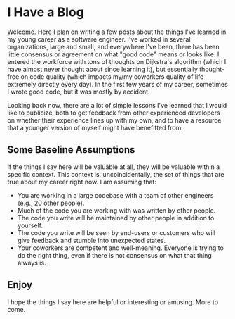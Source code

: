 # I Have a Blog

Welcome. Here I plan on writing a few posts about the things I've learned in my young career as a software engineer. I've worked in several organizations, large and small, and everywhere I've been, there has been little consensus or agreement on what "good code" means or looks like. I entered the workforce with tons of thoughts on Dijkstra's algorithm (which I have almost never thought about since learning it), but essentially thought-free on code quality (which impacts my/my coworkers quality of life extremely directly every day). In the first few years of my career, sometimes I wrote good code, but it was mostly by accident.

Looking back now, there are a lot of simple lessons I've learned that I would like to publicize, both to get feedback from other experienced developers on whether their experience lines up with my own, and to have a resource that a younger version of myself might have benefitted from.

## Some Baseline Assumptions

If the things I say here will be valuable at all, they will be valuable within a specific context. This context is, uncoincidentally, the set of things that are true about my career right now. I am assuming that:

* You are working in a large codebase with a team of other engineers (e.g., 20 other people).
* Much of the code you are working with was written by other people.
* The code you write will be maintained by other people in addition to yourself.
* The code you write will be seen by end-users or customers who will give feedback and stumble into unexpected states.
* Your coworkers are competent and well-meaning. Everyone is trying to do the right thing, even if there is not consensus on what that thing always is.

## Enjoy

I hope the things I say here are helpful or interesting or amusing. More to come.
